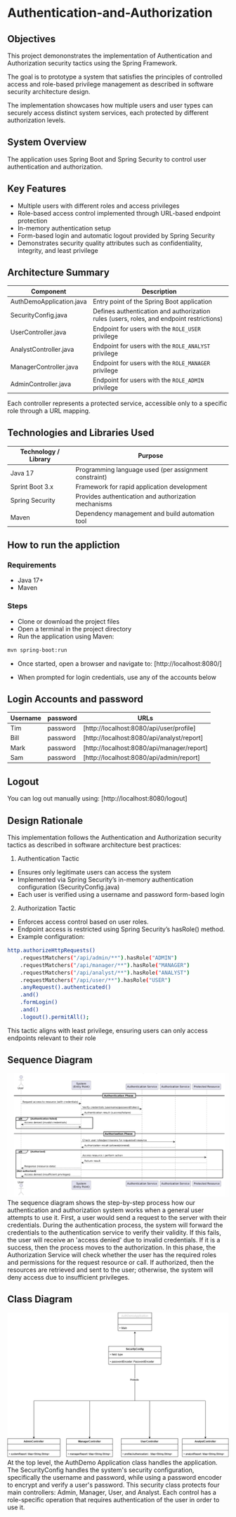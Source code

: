 # Authentication-and-Authorization

## Objectives

This project demononstrates the implementation of Authentication and Authorization security tactics using the Spring Framework. 

The goal is to prototype a system that satisfies the principles of controlled access and role-based privilege management as described in software security architecture design.

The implementation showcases how multiple users and user types can securely access distinct system services, each protected by different authorization levels.

## System Overview

The application uses Spring Boot and Spring Security to control user authentication and authorization.

## Key Features

- Multiple users with different roles and access privileges
- Role-based access control implemented through URL-based endpoint protection
- In-memory authentication setup
- Form-based login and automatic logout provided by Spring Security
- Demonstrates security quality attributes such as confidentiality, integrity, and least privilege

## Architecture Summary

| Component | Description |
| --- | --- |
| AuthDemoApplication.java | Entry point of the Spring Boot application |
| SecurityConfig.java | Defines authentication and authorization rules (users, roles, and endpoint restrictions) |
| UserController.java | Endpoint for users with the `ROLE_USER` privilege |
| AnalystController.java | Endpoint for users with the `ROLE_ANALYST` privilege |
| ManagerController.java | Endpoint for users with the `ROLE_MANAGER` privilege |
| AdminController.java | Endpoint for users with the `ROLE_ADMIN` privilege |

Each controller represents a protected service, accessible only to a specific role through a URL mapping.

## Technologies and Libraries Used

| Technology / Library | Purpose |
| --- | --- |
| Java 17 | Programming language used (per assignment constraint) |
| Sprint Boot 3.x | Framework for rapid application development |
| Spring Security | Provides authentication and authorization mechanisms | 
| Maven | Dependency management and build automation tool |

## How to run the appliction

### Requirements

- Java 17+
- Maven

### Steps

- Clone or download the project files
- Open a terminal in the project directory
- Run the application using Maven:
```bash
mvn spring-boot:run
```
- Once started, open a browser and navigate to:
[http://localhost:8080/]

- When prompted for login credentials, use any of the accounts below

## Login Accounts and password

| **Username** | **password** | **URLs** |
|---|---|---|
|Tim|password|[http://localhost:8080/api/user/profile]|
|Bill|password|[http://localhost:8080/api/analyst/report]|
|Mark|password|[http://localhost:8080/api/manager/report]|
|Sam|password|[http://localhost:8080/api/admin/report]|

## Logout

You can log out manually using:
[http://localhost:8080/logout]

## Design Rationale

This implementation follows the Authentication and Authorization security tactics as described in software architecture best practices:

1. Authentication Tactic

- Ensures only legitimate users can access the system
- Implemented via Spring Security’s in-memory authentication configuration (SecurityConfig.java)
- Each user is verified using a username and password form-based login

2. Authorization Tactic

- Enforces access control based on user roles.
- Endpoint access is restricted using Spring Security’s hasRole() method.
- Example configuration:

```bash
http.authorizeHttpRequests()
    .requestMatchers("/api/admin/**").hasRole("ADMIN")
    .requestMatchers("/api/manager/**").hasRole("MANAGER")
    .requestMatchers("/api/analyst/**").hasRole("ANALYST")
    .requestMatchers("/api/user/**").hasRole("USER")
    .anyRequest().authenticated()
    .and()
    .formLogin()
    .and()
    .logout().permitAll();
```

This tactic aligns with least privilege, ensuring users can only access endpoints relevant to their role

## Sequence Diagram

![Sequence Diagram](assets/Sequence%20Diagram.png)
The sequence diagram shows the step-by-step process how our authentication and authorization system works when a general user attempts to use it. First, a user would send a request to the server with their credentials. During the authentication process, the system will forward the credentials to the authentication service to verify their validity. If this fails, the user will receive an 'access denied' due to invalid credentials. If it is a success, then the process moves to the authorization. In this phase, the Authorization Service will check whether the user has the required roles and permissions for the request resource or call. If authorized, then the resources are retrieved and sent to the user; otherwise, the system will deny access due to insufficient privileges.

## Class Diagram 
![Class Diagram](assets/Class_Diagram.png)
At the top level, the AuthDemo Application class handles the application. The SecurityConfig handles the system's security configuration, specifically the username and password, while using a password encoder to encrypt and verify a user's password. This security class protects four main controllers: Admin, Manager, User, and Analyst. Each control has a role-specific operation that requires authentication of the user in order to use it.